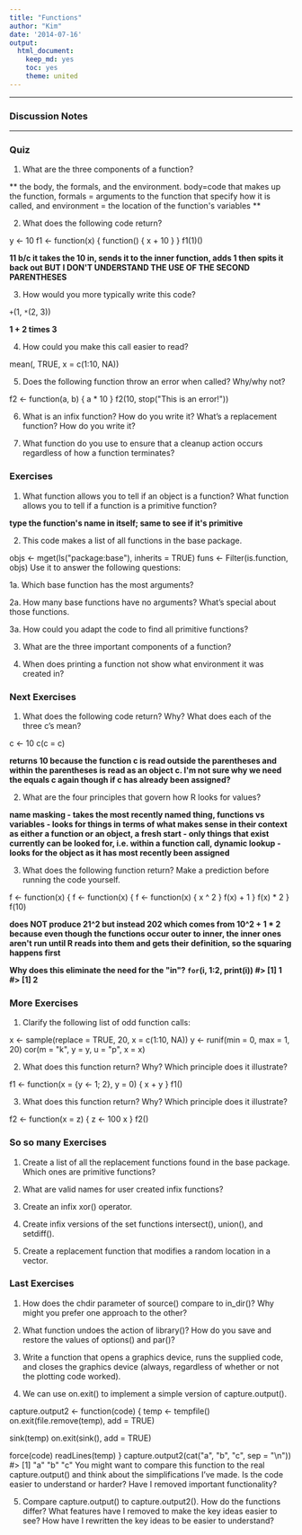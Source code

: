 ```yaml
---
title: "Functions"
author: "Kim"
date: '2014-07-16'
output: 
  html_document:
    keep_md: yes
    toc: yes
    theme: united
---
```


***

### Discussion Notes

***

### Quiz

1. What are the three components of a function?

** the body, the formals, and the environment. body=code that makes up the function, formals = arguments to the function that specify how it is called, and environment = the location of the function's variables **

2. What does the following code return?

y <- 10
f1 <- function(x) {
  function() {
    x + 10
  }
}
f1(1)()

**11 b/c it takes the 10 in, sends it to the inner function, adds 1 then spits it back out BUT I DON'T UNDERSTAND THE USE OF THE SECOND PARENTHESES**

3. How would you more typically write this code?

`+`(1, `*`(2, 3))

**1 + 2 times 3**

4. How could you make this call easier to read?

mean(, TRUE, x = c(1:10, NA))

5. Does the following function throw an error when called? Why/why not?

f2 <- function(a, b) {
  a * 10
}
f2(10, stop("This is an error!"))

6. What is an infix function? How do you write it? What’s a replacement function? How do you write it?

7. What function do you use to ensure that a cleanup action occurs regardless of how a function terminates?


### Exercises

1. What function allows you to tell if an object is a function? What function allows you to tell if a function is a primitive function?

**type the function's name in itself; same to see if it's primitive**

2. This code makes a list of all functions in the base package.

objs <- mget(ls("package:base"), inherits = TRUE)
funs <- Filter(is.function, objs)
Use it to answer the following questions:

1a. Which base function has the most arguments?



2a. How many base functions have no arguments? What’s special about those functions.

3a. How could you adapt the code to find all primitive functions?

3. What are the three important components of a function?

4. When does printing a function not show what environment it was created in?




### Next Exercises

1. What does the following code return? Why? What does each of the three c’s mean?

c <- 10
c(c = c)

**returns 10 because the function c is read outside the parentheses and within the parentheses is read as an object c. I'm not sure why we need the equals c again though if c has already been assigned?**


2. What are the four principles that govern how R looks for values?

**name masking - takes the most recently named thing,
functions vs variables - looks for things in terms of what makes sense in their context as either a function or an object,
a fresh start - only things that exist currently can be looked for, i.e. within a function call,
dynamic lookup - looks for the object as it has most recently been assigned**


3. What does the following function return? Make a prediction before running the code yourself.

f <- function(x) {
  f <- function(x) {
    f <- function(x) {
      x ^ 2
    }
    f(x) + 1
  }
  f(x) * 2
}
f(10)

**does NOT produce 21^2 but instead 202 which comes from 10^2 + 1 * 2 because even though the functions occur outer to inner, the inner ones aren't run until R reads into them and gets their definition, so the squaring happens first**



**Why does this eliminate the need for the "in"?
`for`(i, 1:2, print(i))
#> [1] 1
#> [1] 2**


### More Exercises

1. Clarify the following list of odd function calls:

x <- sample(replace = TRUE, 20, x = c(1:10, NA))
y <- runif(min = 0, max = 1, 20)
cor(m = "k", y = y, u = "p", x = x)

2. What does this function return? Why? Which principle does it illustrate?

f1 <- function(x = {y <- 1; 2}, y = 0) {
  x + y
}
f1()

3. What does this function return? Why? Which principle does it illustrate?

f2 <- function(x = z) {
  z <- 100
  x
}
f2()

### So so many Exercises

1. Create a list of all the replacement functions found in the base package. Which ones are primitive functions?

2. What are valid names for user created infix functions?

3. Create an infix xor() operator.

4. Create infix versions of the set functions intersect(), union(), and setdiff().

5. Create a replacement function that modifies a random location in a vector.


### Last Exercises

1. How does the chdir parameter of source() compare to in_dir()? Why might you prefer one approach to the other?

2. What function undoes the action of library()? How do you save and restore the values of options() and par()?

3. Write a function that opens a graphics device, runs the supplied code, and closes the graphics device (always, regardless of whether or not the plotting code worked).

4. We can use on.exit() to implement a simple version of capture.output().

capture.output2 <- function(code) {
  temp <- tempfile()
  on.exit(file.remove(temp), add = TRUE)

  sink(temp)
  on.exit(sink(), add = TRUE)

  force(code)
  readLines(temp)
}
capture.output2(cat("a", "b", "c", sep = "\n"))
#> [1] "a" "b" "c"
You might want to compare this function to the real capture.output() and think about the simplifications I’ve made. Is the code easier to understand or harder? Have I removed important functionality?

5. Compare capture.output() to capture.output2(). How do the functions differ? What features have I removed to make the key ideas easier to see? How have I rewritten the key ideas to be easier to understand?
